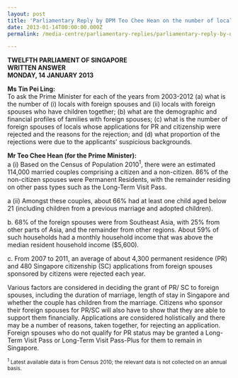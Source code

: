```yaml
---
layout: post
title: 'Parliamentary Reply by DPM Teo Chee Hean on the number of locals with foreign spouses and granting of PR/ SC to foreign spouses'
date: 2013-01-14T00:00:00.000Z
permalink: /media-centre/parliamentary-replies/parliamentary-reply-by-dpm-teo-chee-hean-on-the-number-of-locals-with-foreign-spouses-and-granting-of-pr-sc-to-foreign-spouses

---
```



**TWELFTH PARLIAMENT OF SINGAPORE  
WRITTEN ANSWER  
MONDAY, 14 JANUARY 2013**

**Ms Tin Pei Ling:**   
To ask the Prime Minister for each of the years from 2003-2012 (a) what is the number of (i) locals with foreign spouses and (ii) locals with foreign spouses who have children together; (b) what are the demographic and financial profiles of families with foreign spouses; (c) what is the number of foreign spouses of locals whose applications for PR and citizenship were rejected and the reasons for the rejection; and (d) what proportion of the rejections were due to the applicants' suspicious backgrounds.

**Mr Teo Chee Hean (for the Prime Minister):**  
a (i) Based on the Census of Population 2010<sup>1</sup>, there were an estimated 114,000 married couples comprising a citizen and a non-citizen. 86% of the non-citizen spouses were Permanent Residents, with the remainder residing on other pass types such as the Long-Term Visit Pass.

a (ii) Amongst these couples, about 66% had at least one child aged below 21 (including children from a previous marriage and adopted children).

b. 68% of the foreign spouses were from Southeast Asia, with 25% from other parts of Asia, and the remainder from other regions. About 59% of such households had a monthly household income that was above the median resident household income ($5,600).

c. From 2007 to 2011, an average of about 4,300 permanent residence (PR) and 480 Singapore citizenship (SC) applications from foreign spouses sponsored by citizens were rejected each year.

Various factors are considered in deciding the grant of PR/ SC to foreign spouses, including the duration of marriage, length of stay in Singapore and whether the couple has children from the marriage. Citizens who sponsor their foreign spouses for PR/SC will also have to show that they are able to support them financially. Applications are considered holistically and there may be a number of reasons, taken together, for rejecting an application. Foreign spouses who do not qualify for PR status may be granted a Long-Term Visit Pass or Long-Term Visit Pass-Plus for them to remain in Singapore.

<sub><sup>1</sup> Latest available data is from Census 2010; the relevant data is not collected on an annual basis.<sub>


